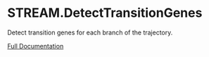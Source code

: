 # STREAM.DetectTransitionGenes
Detect transition genes for each branch of the trajectory.

[Full Documentation](https://genepattern.github.io/STREAM.DetectTransitionGenes/)
